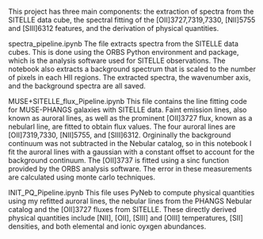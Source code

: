 This project has three main components: the extraction of spectra from the SITELLE data cube, the spectral fitting of the [OII]3727,7319,7330, [NII]5755 and [SIII]6312 features, and the derivation of physical quantities.

spectra_pipeline.ipynb The file extracts spectra from the SITELLE data cubes. This is done using the ORBS Python environment and package, which is the analysis software used for SITELLE observations. The notebook also extracts a background spectrum that is scaled to the number of pixels in each HII regions. The extracted spectra, the wavenumber axis, and the background spectra are all saved.

MUSE+SITELLE_flux_Pipeline.ipynb This file contains the line fitting code for MUSE-PHANGS galaxies with SITELLE data. Faint emission lines, also known as auroral lines, as well as the prominent [OII]3727 flux, known as a nebularl line, are fitted to obtain flux values. The four auroral lines are [OII]7319,7330, [NII]5755, and [SIII]6312. Orgininally the background continuum was not subtracted in the Nebular catalog, so in this notebook I fit the auroral lines with a gaussian with a constant offset to account for the background continuum. The [OII]3737 is fitted using a sinc function provided by the ORBS analysis software. The error in these measurements are calculated using monte carlo techniques.

INIT_PQ_Pipeline.ipynb This file uses PyNeb to compute physical quantities using my refitted auroral lines, the nebular lines from the PHANGS Nebular catalog and the [OII]3727 fluxes from SITELLE. These directly derived physical quantities include [NII], [OII], [SIII] and [OIII] temperatures, [SII] densities, and both elemental and ionic oyxgen abundances.